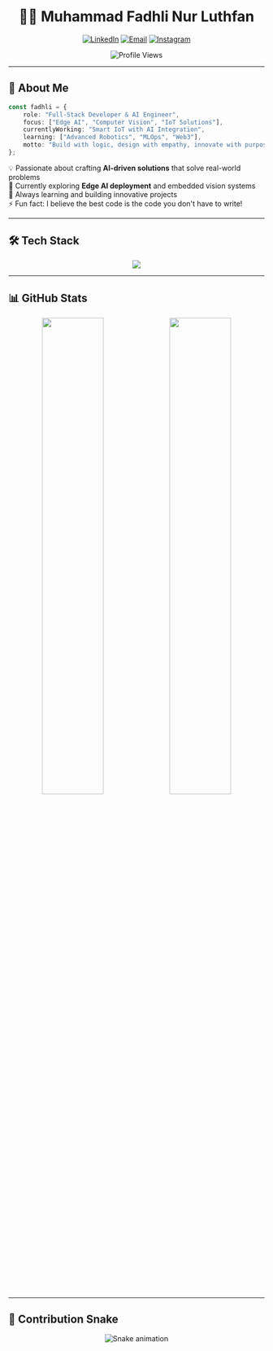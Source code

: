 <div align="center">

# 👨‍💻 Muhammad Fadhli Nur Luthfan

[![LinkedIn](https://img.shields.io/badge/LinkedIn-%230077B5.svg?style=for-the-badge&logo=linkedin&logoColor=white)](https://linkedin.com/in/muhmdfadhli)
[![Email](https://img.shields.io/badge/Email-D14836?style=for-the-badge&logo=gmail&logoColor=white)](mailto:m.lutfan99@gmail.com)
[![Instagram](https://img.shields.io/badge/Instagram-%23E4405F.svg?style=for-the-badge&logo=Instagram&logoColor=white)](https://www.instagram.com/luthfan.zip/)

![Profile Views](https://komarev.com/ghpvc/?username=luthfan1234&label=Profile%20Views&color=blueviolet&style=for-the-badge)

</div>

---

## 🚀 About Me

```typescript
const fadhli = {
    role: "Full-Stack Developer & AI Engineer",
    focus: ["Edge AI", "Computer Vision", "IoT Solutions"],
    currentlyWorking: "Smart IoT with AI Integration",
    learning: ["Advanced Robotics", "MLOps", "Web3"],
    motto: "Build with logic, design with empathy, innovate with purpose 🎯"
};
```

💡 Passionate about crafting **AI-driven solutions** that solve real-world problems  
🔬 Currently exploring **Edge AI deployment** and embedded vision systems  
🌱 Always learning and building innovative projects  
⚡ Fun fact: I believe the best code is the code you don't have to write!

---

## 🛠️ Tech Stack

<p align="center">
  <img src="https://skillicons.dev/icons?i=python,js,php,ts,react,nextjs,vue,nodejs,laravel,flask,pytorch,tensorflow,opencv,arduino,raspberrypi,docker,git&perline=12" />
</p>

---

## 📊 GitHub Stats

<div align="center">

<img width="49%" src="https://github-readme-stats.vercel.app/api?username=luthfan1234&show_icons=true&theme=tokyonight&hide_border=true&count_private=true&include_all_commits=true" />
<img width="49%" src="https://github-readme-streak-stats.herokuapp.com/?user=luthfan1234&theme=tokyonight&hide_border=true" />

</div>

---

## 🐍 Contribution Snake

<div align="center">

<img src="https://raw.githubusercontent.com/luthfan1234/luthfan1234/output/snake.svg" alt="Snake animation" />

</div>

